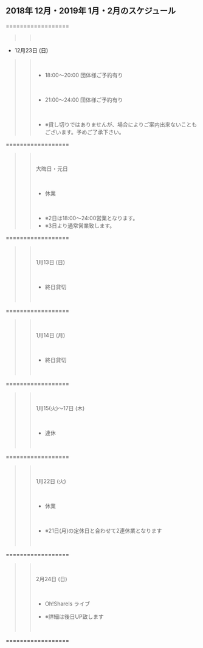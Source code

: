 ## 2018年 12月・2019年 1月・2月のスケジュール
 

 ==================
>> 
>> <br/>
>> 
- 12月23日 (日)
>> 
>> <br/>
>> 
>> - 18:00〜20:00 団体様ご予約有り
>> 
>> <br/>
>>
>> - 21:00〜24:00 団体様ご予約有り
>>
>> <br/>
>>
>> - ※貸し切りではありませんが、場合によりご案内出来ないこともございます。予めご了承下さい。
>> 
>>

 ==================

>> 
>> <br/>
>> 
>> 大晦日・元日
>> 
>> <br/>
>> 
>> - 休業
>> 
>> <br/>
>>
>> - ※2日は18:00〜24:00営業となります。
>> - ※3日より通常営業致します。
>>
>>

 ==================

>> 
>> <br/>
>> 
>> 1月13日 (日)
>> 
>> <br/>
>> 
>> - 終日貸切
>> 
>> <br/>
>> 
>>
>>

 ==================

>> 
>> <br/>
>> 
>> 1月14日 (月)
>> 
>> <br/>
>> 
>> - 終日貸切
>> 
>> <br/>
>> 
>>
>>

 ==================

>> 
>> <br/>
>> 
>> 1月15(火)〜17日 (木)
>> 
>> <br/>
>> 
>> - 連休
>> 
>> <br/>
>> 
>>
>>

 ==================

>> 
>> <br/>
>> 
>> 1月22日 (火)
>> 
>> <br/>
>> 
>> - 休業
>> 
>> <br/>
>>
>> - ※21日(月)の定休日と合わせて2連休業となります
>>
>> <br/>

 ==================

>>
>> <br/>
>>
>> 2月24日 (日)
>>
>> <br/>
>>
>> - Oh!Sharels ライブ
>>
>> - ※詳細は後日UP致します
>> 
>> <br/>
>>

 ==================


